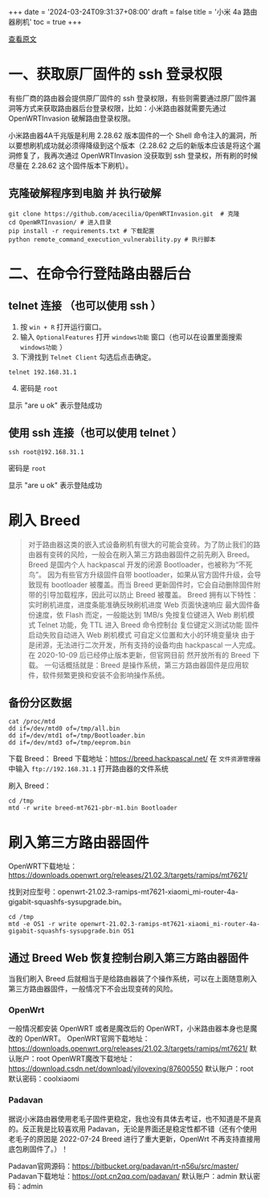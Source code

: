 +++
date = '2024-03-24T09:31:37+08:00'
draft = false
title = '小米 4a 路由器刷机'
toc = true
+++

[查看原文](https://blog.csdn.net/yilovexing/article/details/129688708)

# 一、获取原厂固件的 ssh 登录权限

有些厂商的路由器会提供原厂固件的 ssh 登录权限，有些则需要通过原厂固件漏洞等方式来获取路由器后台登录权限，比如：小米路由器就需要先通过 OpenWRTInvasion 破解路由登录权限。

小米路由器4A千兆版是利用 2.28.62 版本固件的一个 Shell 命令注入的漏洞，所以要想刷机成功就必须得降级到这个版本（2.28.62 之后的新版本应该是将这个漏洞修复了，我再次通过 OpenWRTInvasion 没获取到 ssh 登录权，所有刷的时候尽量在 2.28.62 这个固件版本下刷机）。

## 克隆破解程序到电脑 并 执行破解
```shell
git clone https://github.com/acecilia/OpenWRTInvasion.git  # 克隆
cd OpenWRTInvasion/ # 进入目录
pip install -r requirements.txt # 下载配置
python remote_command_execution_vulnerability.py # 执行脚本
```


# 二、在命令行登陆路由器后台

## telnet 连接 （也可以使用 ssh ）
1. 按 `win + R` 打开运行窗口。
2. 输入 `OptionalFeatures` 打开 `windows功能` 窗口（也可以在设置里面搜索 `windows功能` ）
3. 下滑找到 `Telnet Client` 勾选后点击确定。
```shell
telnet 192.168.31.1
```
4. 密码是 `root`

显示 "are u ok" 表示登陆成功

## 使用 ssh 连接（也可以使用 telnet ）

```shell
ssh root@192.168.31.1
```

密码是 `root`

显示 "are u ok" 表示登陆成功

# 刷入 Breed

> 对于路由器这类的嵌入式设备刷机有很大的可能会变砖。为了防止我们的路由器有变砖的风险，一般会在刷入第三方路由器固件之前先刷入 Breed。Breed 是国内个人 hackpascal 开发的闭源 Bootloader，也被称为“不死鸟”。
> 因为有些官方升级固件自带 bootloader，如果从官方固件升级，会导致现有 bootloader 被覆盖。而当 Breed 更新固件时，它会自动删除固件附带的引导加载程序，因此可以防止 Breed 被覆盖。
> Breed 拥有以下特性：
> 实时刷机进度，进度条能准确反映刷机进度
> Web 页面快速响应
> 最大固件备份速度，依 Flash 而定，一般能达到 1MB/s
> 免按复位键进入 Web 刷机模式
> Telnet 功能，免 TTL 进入 Breed 命令控制台
> 复位键定义测试功能
> 固件启动失败自动进入 Web 刷机模式
> 可自定义位置和大小的环境变量块
> 由于是闭源，无法进行二次开发，所有支持的设备均由 hackpascal 一人完成。在 2020-10-09 后已经停止版本更新，但官网目前
> 然开放所有的 Breed 下载。
> 一句话概括就是：Breed 是操作系统，第三方路由器固件是应用软件，软件频繁更换和安装不会影响操作系统。

## 备份分区数据

```shell
cat /proc/mtd
dd if=/dev/mtd0 of=/tmp/all.bin
dd if=/dev/mtd1 of=/tmp/Bootloader.bin
dd if=/dev/mtd3 of=/tmp/eeprom.bin
```

下载 Breed：
Breed 下载地址：https://breed.hackpascal.net/
在 `文件资源管理器` 中输入 `ftp://192.168.31.1` 打开路由器的文件系统

刷入 Breed：
```shell
cd /tmp
mtd -r write breed-mt7621-pbr-m1.bin Bootloader
```


# 刷入第三方路由器固件


OpenWRT下载地址：https://downloads.openwrt.org/releases/21.02.3/targets/ramips/mt7621/

找到对应型号：openwrt-21.02.3-ramips-mt7621-xiaomi_mi-router-4a-gigabit-squashfs-sysupgrade.bin。
```shell
cd /tmp
mtd -e OS1 -r write openwrt-21.02.3-ramips-mt7621-xiaomi_mi-router-4a-gigabit-squashfs-sysupgrade.bin OS1
```

## 通过 Breed Web 恢复控制台刷入第三方路由器固件

当我们刷入 Breed 后就相当于是给路由器装了个操作系统，可以在上面随意刷入第三方路由器固件，一般情况下不会出现变砖的风险。
### OpenWrt
一般情况都安装 OpenWRT 或者是魔改后的 OpenWRT，小米路由器本身也是魔改的 OpenWRT。
OpenWRT官网下载地址：https://downloads.openwrt.org/releases/21.02.3/targets/ramips/mt7621/
默认账户：root
OpenWRT魔改下载地址：https://download.csdn.net/download/yilovexing/87600550
默认账户：root
默认密码：coolxiaomi

### Padavan
据说小米路由器使用老毛子固件更稳定，我也没有具体去考证，也不知道是不是真的。反正我是比较喜欢用 Padavan，无论是界面还是稳定性都不错（还有个使用老毛子的原因是 2022-07-24 Breed 进行了重大更新，OpenWrt 不再支持直接用底包刷固件了。）！

Padavan官网源码：https://bitbucket.org/padavan/rt-n56u/src/master/
Padavan下载地址：https://opt.cn2qq.com/padavan/
默认账户：admin
默认密码：admin
